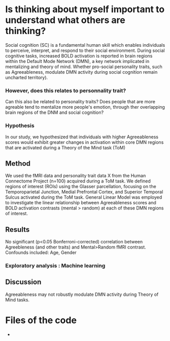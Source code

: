 # Is thinking about myself important to understand what others are thinking? 
Social cognition (SC) is a fundamental human skill which enables individuals to perceive, interpret, and respond to their social environment. During social cognitive tasks, increased BOLD activation is reported in brain regions within the Default Mode Network (DMN), a key network implicated in mentalizing and theory of mind. Whether pro-social personality traits, such as Agreeableness, modulate DMN activity during social cognition remain uncharted territory).

### However, does this relates to personnality trait?
 Can this also be related to personality traits? Does people that are more agreable tend to mentalize more people's emotion, through ther overlapping brain regions of the DNM and social cognition?

### Hypothesis
In our study, we hypothesized that individuals with higher Agreeableness scores would exhibit greater changes in activation within core DMN regions that are activated during a Theory of the Mind task (ToM)

## Method

We used the fMRI data and personality trait data X from the Human Connectome Project (n=100) acquired during a ToM task. We defined regions of interest (ROIs) using the Glasser parcellation, focusing on the Temporoparietal Junction, Medial Prefrontal Cortex, and Superior Temporal Sulcus activated during the ToM task. General Linear Model was employed to investigate the linear relationship between Agreeableness scores and BOLD activation contrasts (mental > random) at each of these DMN regions of interest.

## Results
No significant (p<0.05 Bonferroni-corrected) correlation between Agreebleness (and other traits) and Mental>Random fMRI contrast. Confounds included: Age, Gender

### Exploratory analysis : Machine learning


## Discussion
Agreeableness may not robustly modulate DMN activity during Theory of Mind tasks. 



# Files of the code
- 


